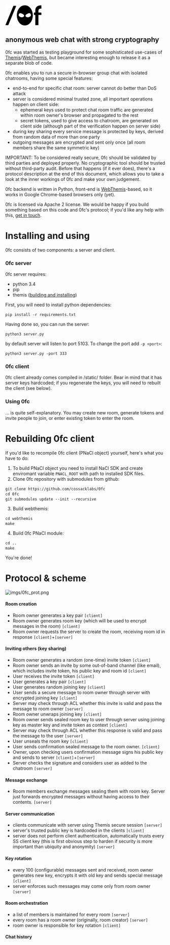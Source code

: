 
![imgs/0fclogo.png](imgs/0fclogo.png)

## anonymous web chat with strong cryptography

0fc was started as testing playground for some sophisticated use-cases of [Themis](https://github.com/cossacklabs/themis)/[WebThemis](https://github.com/cossacklabs/webthemis), but became interesting enough to release it as a separate blob of code.

0fc enables you to run a secure in-browser group chat with isolated chatrooms, having some special features:
- end-to-end for specific chat room: server cannot do better than DoS attack
- server is considered minimal trusted zone, all important operations happen on client side:
  - ephemeral keys used to protect chat room traffic are generated within room owner's browser and propagated to the rest
  - secret tokens, used to give access to chatroom, are generated on client side (although part of the verification happen on server side)
- during key sharing every service message is protected by keys, derived from random data of more than one party
- outgoing messages are encrypted and sent only once (all room members share the same symmetric key)

IMPORTANT: To be considered really secure, 0fc should be validated by third parties and deployed properly. No cryptographic tool should be trusted without third-party audit. Before that happens (if it ever does), there's a protocol description at the end of this document, which allows you to take a look at the inner workings of 0fc and make your own judgement. 

0fc backend is written in Python, front-end is [WebThemis](https://github.com/cossacklabs/webthemis)-based, so it works in Google Chrome-based browsers only (yet).

0fc is licensed via Apache 2 license. We would be happy if you build something based on this code and 0fc's protocol; if you'd like any help with this, [get in touch](https://cossacklabs.com/contacts.html). 

# Installing and using

0fc consists of two components: a server and client. 

### 0fc server

0fc server requires:
- python 3.4 
- pip
- themis ([building and installing](https://github.com/cossacklabs/themis/wiki/3.1-Building-and-installing))

First, you will need to install python dependencies: 

```
pip install -r requirements.txt
```

Having done so, you can run the server: 

```
python3 server.py
```

by default server will listen to port 5103. To change the port add `-p <port>`:

```
python3 server.py -port 333
```

### 0fc client

0fc client already comes compiled in /static/ folder. Bear in mind that it has server keys hardcoded; if you regenerate the keys, you will need to rebuilt the client (see below).  

### Using 0fc

... is quite self-explanatory. You may create new room, generate tokens and invite people to join, or enter existing token to enter the room.

# Rebuilding 0fc client

If you'd like to recompile 0fc client (PNaCl object) yourself, here's what you have to do: 

1. To build PNaCl object you need to install NaCl SDK and create enviromant variable `PNACL_ROOT` with path to installed SDK files.
2. Clone 0fc repository with submodules from github:

  ```
  git clone https://github.com/cossacklabs/0fc
  cd 0fc
  git submodules update --init --recursive
  ```
  
3. Build webthemis:

  ```
  cd webthemis
  make
  ```

4. Build 0fc PNaCl module:

  ```
  cd ..
  make
  ```
  
You're done!

# Protocol & scheme

![imgs/0fc_prot.png](imgs/0fc_prot.png)

#### Room creation

- Room owner generates a key pair `[client]`
- Room owner generates room key (which will be used to encrypt messages in the room) `[client]`
- Room owner requests the server to create the room, receiving room id in response `[client]`+`[server]`

#### Inviting others (key sharing)

- Room owner generates a random (one-time) invite token `[client]`
- Room owner sends an invite by some out-of-band channel (like email), which includes invite token, his public key and room id `[client]`
- User receives the invite token `[client]`
- User generates a key pair `[client]`
- User generates random joining key `[client]`
- User sends a secure message to room owner through server with encrypted joining key `[client]`
- Server may check through ACL whether this invite is valid and pass the message to room owner `[server]`
- Room owner unwraps joining key `[client]`
- Room owner sends sealed room key to user through server using joining key as master key and invite token as context `[client]`
- Server may check through ACL whether this response is valid and pass the message to the user `[server]`
- User unseals the room key `[client]`
- User sends confirmation sealed message to the room owner. `[client]`
- Owner, upon checking users confirmation message signs his public key and sends to server `[client]`+`[server]`
- Server checks the signature and considers user as added to the chatroom `[server]`

#### Message exchange

- Room members exchange messages sealing them with room key. Server just forwards encrypted messages without having access to their contents. `[server]`

#### Server communication

- clients communicate with server using Themis secure session `[server]`
- server's trusted public key is hardcoded in the clients `[client]`
- server does not perform client authentication, automatically trusts every SS client key (this is first obvious step to harden if security is more important than ubiquity and anonymity) `[server]`

#### Key rotation

- every 100 (configurable) messages sent and received, room owner generates new key, encrypts it with old key and sends special message `[client]`
- server enforces such messages may come only from room owner `[server]`

#### Room orchestration

- a list of members is maintained for every room `[server]`
- every room has a room owner (originally, room creator) `[server]`
- room owner is responsible for key rotation  `[client]`

#### Chat history

